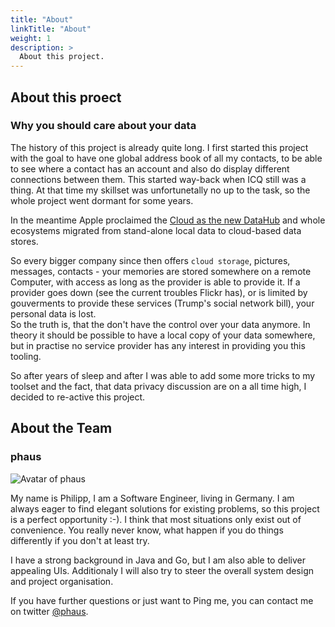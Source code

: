 ```yaml
---
title: "About"
linkTitle: "About"
weight: 1
description: >
  About this project.
---
```


## About this proect

### Why you should care about your data

The history of this project is already quite long. I first started this project with the goal to have one global address book of all my contacts, to be able to see where a contact has an account and also do display different connections between them.
This started way-back when ICQ still was a thing.
At that time my skillset was unfortunetally no up to the task, so the whole project went dormant for some years.

In the meantime Apple proclaimed the [Cloud as the new DataHub](https://techcrunch.com/2011/06/06/icloud-digital-hub/) and whole ecosystems migrated from stand-alone local data to cloud-based data stores.

So every bigger company since then offers `cloud storage`, pictures, messages, contacts - your memories are stored somewhere on a remote Computer, with access as long as the provider is able to provide it.
If a provider goes down (see the current troubles Flickr has), or is limited by gouverments to provide these services (Trump's social network bill), your personal data is lost.  
So the truth is, that the don't have the control over your data anymore.
In theory it should be possible to have a local copy of your data somewhere, but in practise no service provider has any interest in providing you this tooling.

So after years of sleep and after I was able to add some more tricks to my toolset and the fact, that data privacy discussion are on a all time high, I decided to re-active this project.

## About the Team

### phaus

<img src="team/phaus.png" alt="Avatar of phaus" class="avatar" />

My name is Philipp, I am a Software Engineer, living in Germany. I am always eager to find elegant solutions for existing problems, so this project is a perfect opportunity :-).
I think that most situations only exist out of convenience. You really never know, what happen if you do things differently if you don't at least try.

I have a strong background in Java and Go, but I am also able to deliver appealing UIs.
Additionaly I will also try to steer the overall system design and project organisation.

If you have further questions or just want to Ping me, you can contact me on twitter [@phaus](https://twitter.com/phaus).
